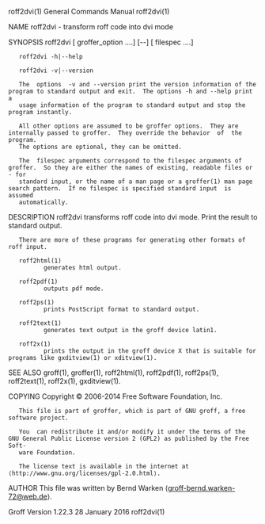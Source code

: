 roff2dvi(1)                                                   General Commands Manual                                                  roff2dvi(1)

NAME
       roff2dvi - transform roff code into dvi mode

SYNOPSIS
       roff2dvi [ groffer_option ....]  [--] [ filespec ....]

       roff2dvi -h|--help

       roff2dvi -v|--version

       The  options  -v and --version print the version information of the program to standard output and exit.  The options -h and --help print a
       usage information of the program to standard output and stop the program instantly.

       All other options are assumed to be groffer options.  They are internally passed to groffer.  They override the behavior  of  the  program.
       The options are optional, they can be omitted.

       The  filespec arguments correspond to the filespec arguments of groffer.  So they are either the names of existing, readable files or - for
       standard input, or the name of a man page or a groffer(1) man page search pattern.  If no filespec is specified standard input  is  assumed
       automatically.

DESCRIPTION
       roff2dvi transforms roff code into dvi mode.  Print the result to standard output.

       There are more of these programs for generating other formats of roff input.

       roff2html(1)
              generates html output.

       roff2pdf(1)
              outputs pdf mode.

       roff2ps(1)
              prints PostScript format to standard output.

       roff2text(1)
              generates text output in the groff device latin1.

       roff2x(1)
              prints the output in the groff device X that is suitable for programs like gxditview(1) or xditview(1).

SEE ALSO
       groff(1), groffer(1), roff2html(1), roff2pdf(1), roff2ps(1), roff2text(1), roff2x(1), gxditview(1).

COPYING
       Copyright © 2006-2014 Free Software Foundation, Inc.

       This file is part of groffer, which is part of GNU groff, a free software project.

       You  can redistribute it and/or modify it under the terms of the GNU General Public License version 2 (GPL2) as published by the Free Soft‐
       ware Foundation.

       The license text is available in the internet at ⟨http://www.gnu.org/licenses/gpl-2.0.html⟩.

AUTHOR
       This file was written by Bernd Warken ⟨groff-bernd.warken-72@web.de⟩.

Groff Version 1.22.3                                              28 January 2016                                                      roff2dvi(1)
